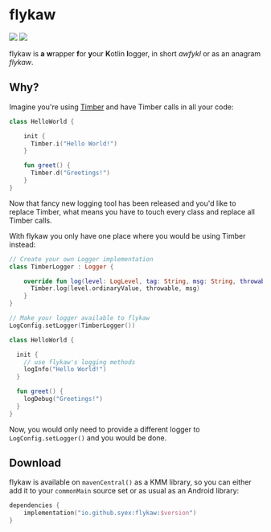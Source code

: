 # flykaw
![](https://github.com/Syex/flykaw/workflows/build/badge.svg?branch=main)
![](https://img.shields.io/github/v/release/Syex/flykaw)

flykaw is **a** **w**rapper **f**or **y**our **K**otlin **l**ogger, in short *awfykl* or as an anagram _flykaw_.

## Why?
Imagine you're using [Timber](https://github.com/JakeWharton/timber) and have Timber calls in all your code:

```kotlin
class HelloWorld {

    init {
      Timber.i("Hello World!")
    }

    fun greet() {
      Timber.d("Greetings!")
    }
}
```

Now that fancy new logging tool has been released and you'd like to replace Timber, what means you have to touch every class and replace all Timber calls.

With flykaw you only have one place where you would be using Timber instead:

```kotlin
// Create your own Logger implementation
class TimberLogger : Logger {

    override fun log(level: LogLevel, tag: String, msg: String, throwable: Throwable?) {
      Timber.log(level.ordinaryValue, throwable, msg)
    }
}

// Make your logger available to flykaw
LogConfig.setLogger(TimberLogger())

class HelloWorld {

  init {
    // use flykaw's logging methods
    logInfo("Hello World!")
  }

  fun greet() {
    logDebug("Greetings!")
  }
}
```

Now, you would only need to provide a different logger to `LogConfig.setLogger()` and you would be done.

## Download
flykaw is available on `mavenCentral()` as a KMM library, so you can either add it to your `commonMain` source set or as usual as an Android library:

```kotlin
dependencies {
    implementation("io.github.syex:flykaw:$version")
}
```